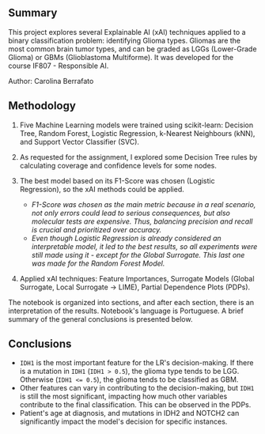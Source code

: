 ## Summary
This project explores several Explainable AI (xAI) techniques applied to a binary classification problem: identifying Glioma types. Gliomas are the most common brain tumor types, and can be graded as LGGs (Lower-Grade Glioma) or GBMs (Glioblastoma Multiforme). It was developed for the course IF807 - Responsible AI.

Author: Carolina Berrafato

## Methodology

1. Five Machine Learning models were trained using scikit-learn: Decision Tree, Random Forest, Logistic Regression, k-Nearest Neighbours (kNN), and Support Vector Classifier (SVC).
2. As requested for the assignment, I explored some Decision Tree rules by calculating coverage and confidence levels for some nodes.
3. The best model based on its F1-Score was chosen (Logistic Regression), so the xAI methods could be applied.
 
    - *F1-Score was chosen as the main metric because in a real scenario, not only errors could lead to serious consequences, but also molecular tests are expensive. Thus, balancing precision and recall is crucial and prioritized over accuracy.*
    - *Even though Logistic Regression is already considered an interpretable model, it led to the best results, so all experiments were still made using it - except for the Global Surrogate. This last one was made for the Random Forest Model.*

4. Applied xAI techniques: Feature Importances, Surrogate Models (Global Surrogate, Local Surrogate -> LIME), Partial Dependence Plots (PDPs).

The notebook is organized into sections, and after each section, there is an interpretation of the results. Notebook's language is Portuguese. A brief summary of the general conclusions is presented below.

## Conclusions
- `IDH1` is the most important feature for the LR's decision-making. If there is a mutation in `IDH1` (`IDH1 > 0.5`), the glioma type tends to be LGG. Otherwise (`IDH1 <= 0.5`), the glioma tends to be classified as GBM.
- Other features can vary in contributing to the decision-making, but `IDH1` is still the most significant, impacting how much other variables contribute to the final classification. This can be observed in the PDPs.
- Patient's age at diagnosis, and mutations in IDH2 and NOTCH2 can significantly impact the model's decision for specific instances. 

